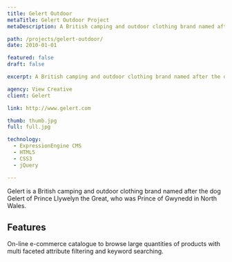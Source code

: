 ```yaml
---
title: Gelert Outdoor
metaTitle: Gelert Outdoor Project
metaDescription: A British camping and outdoor clothing brand named after the dog Gelert of Prince Llywelyn the Great, Prince of Gwynedd in North Wales.

path: /projects/gelert-outdoor/
date: 2010-01-01

featured: false
draft: false

excerpt: A British camping and outdoor clothing brand named after the dog Gelert of Prince Llywelyn the Great, Prince of Gwynedd in North Wales.

agency: View Creative
client: Gelert

link: http://www.gelert.com

thumb: thumb.jpg
full: full.jpg

technology:
  - ExpressionEngine CMS
  - HTML5
  - CSS3
  - jQuery

---
```

Gelert is a British camping and outdoor clothing brand named after the dog Gelert of Prince Llywelyn the Great, who was Prince of Gwynedd in North Wales.

## Features

On-line e-commerce catalogue to browse large quantities of products with multi faceted attribute filtering and keyword searching.
